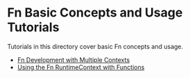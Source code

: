 # Fn Basic Concepts and Usage Tutorials
Tutorials in this directory cover basic Fn concepts and usage.

* [Fn Development with Multiple Contexts](UsingContexts/README.md)
* [Using the Fn RuntimeContext with Functions](UsingRuntimeContext/README.md)

